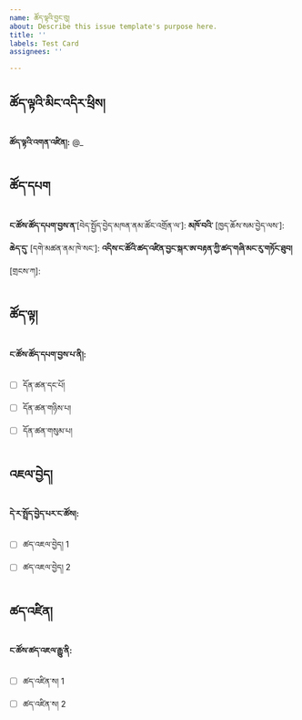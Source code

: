```yaml
---
name: ཚོད་ལྟའི་བྱང་བུ།
about: Describe this issue template's purpose here.
title: ''
labels: Test Card
assignees: ''

---
```


## ཚོད་ལྟའི་མིང་འདིར་ཕྲིས།
**ཚོད་ལྟའི་འགན་འཛིན།:** @_

## ཚོད་དཔག
**ང་ཚོས་ཚོད་དཔག་བྱས་ན་**[བེད་སྤྱོད་བྱེད་མཁན་ནམ་ཚོང་འགྲོན་ལ་]: 
**མཁོ་བའི་** [ཁྱད་ཆོས་སམ་བྱེད་ལས་]: 
**ཆེད་དུ་** [དགེ་མཚན་ནམ་ཁེ་སང་]: 
**འདིས་ང་ཚོའི་ཚད་འཛིན་བྱང་སྐར་ཨ་བརྟན་ཀྱི་ཚད་གཞི་མང་རུ་གཏོང་ཐུབ།** [གྲངས་ཀ]:

## ཚོད་ལྟ།
**ང་ཚོས་ཚོད་དཔག་བྱས་པ་ནི།:**
- [ ] དོན་ཚན་དང་པོ།
- [ ] དོན་ཚན་གཉིས་པ།
- [ ] དོན་ཚན་གསུམ་པ།

## འཇལ་བྱེད།
**དེ་ར་སྤྲོད་བྱེད་པར་ང་ཚོས།:**
- [ ] ཚད་འཇལ་བྱེད། 1
- [ ] ཚད་འཇལ་བྱེད། 2

## ཚད་འཛིན།
**ང་ཚོས་ཚད་འཇལ་རྒྱུ་ནི:**
- [ ] ཚད་འཛིན་ས། 1
- [ ] ཚད་འཛིན་ས། 2
